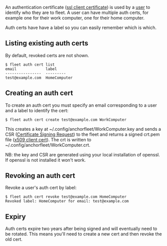 An authentication certificate ([ssl client certificate](https://en.wikipedia.org/wiki/Client_certificate)) is used by a [user](/how-to/auth/manage-users) to identify who they are to fleet. A user can have multiple auth certs, for example one for their work computer, one for their home computer.

Auth certs have have a label so you can easily remember which is which.

Listing existing auth certs
----

By default, revoked certs are not shown.

```
$ fleet auth cert list
email             label
----------------  ---------
test@example.com  HomeComputer
```

Creating an auth cert
----

To create an auth cert you must specify an email corresponding to a user and a label to identify the cert:

```
$ fleet auth cert create test@example.com WorkComputer
```

This creates a key at ~/.config/anchorfleet/WorkComputer.key and sends a CSR ([Certificate Signing Request](https://en.wikipedia.org/wiki/Certificate_sigining_request)) to the fleet and returns a signed crt.pem file ([x509 client cert](https://en.wikipedia.org/wiki/X.509)). The crt is written to ~/.config/anchorfleet/WorkComputer.crt.

NB: the key and CSR are generated using your local installation of openssl. If openssl is not installed it won't work.

Revoking an auth cert
----

Revoke a user's auth cert by label:

```
$ fleet auth cert revoke test@example.com HomeComputer
Revoked label: HomeComputer for email: test@example.com
```

Expiry
----

Auth certs expire two years after being signed and will eventually need to be rotated. This means you'll need to create a new cert and then revoke the old cert.
